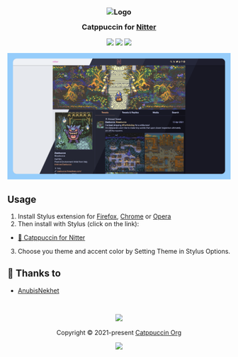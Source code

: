 <h3 align="center">
	<img src="https://raw.githubusercontent.com/catppuccin/catppuccin/main/assets/logos/exports/1544x1544_circle.png" width="100" alt="Logo"/><br/>
	<img src="https://raw.githubusercontent.com/catppuccin/catppuccin/main/assets/misc/transparent.png" height="30" width="0px"/>
	Catppuccin for <a href="https://nitter.net/">Nitter</a>
	<img src="https://raw.githubusercontent.com/catppuccin/catppuccin/main/assets/misc/transparent.png" height="30" width="0px"/>
</h3>

<p align="center">
	<a href="https://github.com/catppuccin/nitter/stargazers"><img src="https://img.shields.io/github/stars/catppuccin/nitter?colorA=363a4f&colorB=b7bdf8&style=for-the-badge"></a>
	<a href="https://github.com/catppuccin/nitter/issues"><img src="https://img.shields.io/github/issues/catppuccin/nitter?colorA=363a4f&colorB=f5a97f&style=for-the-badge"></a>
	<a href="https://github.com/catppuccin/nitter/contributors"><img src="https://img.shields.io/github/contributors/catppuccin/nitter?colorA=363a4f&colorB=a6da95&style=for-the-badge"></a>
</p>

<p align="center">
	<img src="assets/nitterpreview.png"/>
</p>

## Usage

1. Install Stylus extension for [Firefox](https://addons.mozilla.org/en-US/firefox/addon/styl-us/), [Chrome](https://chrome.google.com/webstore/detail/stylus/clngdbkpkpeebahjckkjfobafhncgmne) or [Opera](https://addons.opera.com/en-gb/extensions/details/stylus/)
2. Then install with Stylus (click on the link):
  - [🦚 Catppuccin for  Nitter](https://github.com/catppuccin/nitter/raw/main/src/NitterCatppuccin.user.css)
3. Choose you theme and accent color by Setting Theme in Stylus Options.

## 💝 Thanks to

- [AnubisNekhet](https://github.com/AnubisNekhet)

&nbsp;

<p align="center">
	<img src="https://raw.githubusercontent.com/catppuccin/catppuccin/main/assets/footers/gray0_ctp_on_line.svg?sanitize=true" />
</p>

<p align="center">
	Copyright &copy; 2021-present <a href="https://github.com/catppuccin" target="_blank">Catppuccin Org</a>
</p>

<p align="center">
	<a href="https://github.com/catppuccin/catppuccin/blob/main/LICENSE"><img src="https://img.shields.io/static/v1.svg?style=for-the-badge&label=License&message=MIT&logoColor=d9e0ee&colorA=363a4f&colorB=b7bdf8"/></a>
</p>
